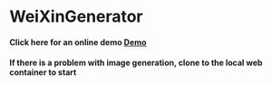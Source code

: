 # WeiXinGenerator
#### Click here for an online demo [Demo](https://mrwalie.github.io/WeiXinGenerator/index.html) 
#### If there is a problem with image generation, clone to the local web container to start 
